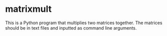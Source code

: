 # matrixmult
This is a Python program that multiplies two matrices together. The matrices should be in text files and inputted as command line arguments. 
